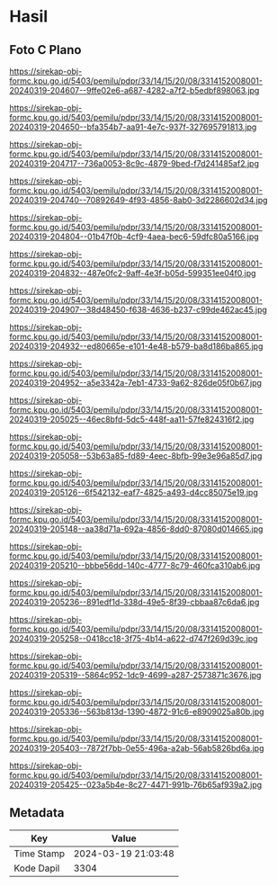 # Hasil

## Foto C Plano

https://sirekap-obj-formc.kpu.go.id/5403/pemilu/pdpr/33/14/15/20/08/3314152008001-20240319-204607--9ffe02e6-a687-4282-a7f2-b5edbf898063.jpg

https://sirekap-obj-formc.kpu.go.id/5403/pemilu/pdpr/33/14/15/20/08/3314152008001-20240319-204650--bfa354b7-aa91-4e7c-937f-327695791813.jpg

https://sirekap-obj-formc.kpu.go.id/5403/pemilu/pdpr/33/14/15/20/08/3314152008001-20240319-204717--736a0053-8c9c-4879-9bed-f7d241485af2.jpg

https://sirekap-obj-formc.kpu.go.id/5403/pemilu/pdpr/33/14/15/20/08/3314152008001-20240319-204740--70892649-4f93-4856-8ab0-3d2286602d34.jpg

https://sirekap-obj-formc.kpu.go.id/5403/pemilu/pdpr/33/14/15/20/08/3314152008001-20240319-204804--01b47f0b-4cf9-4aea-bec6-59dfc80a5166.jpg

https://sirekap-obj-formc.kpu.go.id/5403/pemilu/pdpr/33/14/15/20/08/3314152008001-20240319-204832--487e0fc2-9aff-4e3f-b05d-599351ee04f0.jpg

https://sirekap-obj-formc.kpu.go.id/5403/pemilu/pdpr/33/14/15/20/08/3314152008001-20240319-204907--38d48450-f638-4636-b237-c99de462ac45.jpg

https://sirekap-obj-formc.kpu.go.id/5403/pemilu/pdpr/33/14/15/20/08/3314152008001-20240319-204932--ed80665e-e101-4e48-b579-ba8d186ba865.jpg

https://sirekap-obj-formc.kpu.go.id/5403/pemilu/pdpr/33/14/15/20/08/3314152008001-20240319-204952--a5e3342a-7eb1-4733-9a62-826de05f0b67.jpg

https://sirekap-obj-formc.kpu.go.id/5403/pemilu/pdpr/33/14/15/20/08/3314152008001-20240319-205025--46ec8bfd-5dc5-448f-aa11-57fe824316f2.jpg

https://sirekap-obj-formc.kpu.go.id/5403/pemilu/pdpr/33/14/15/20/08/3314152008001-20240319-205058--53b63a85-fd89-4eec-8bfb-99e3e96a85d7.jpg

https://sirekap-obj-formc.kpu.go.id/5403/pemilu/pdpr/33/14/15/20/08/3314152008001-20240319-205126--6f542132-eaf7-4825-a493-d4cc85075e19.jpg

https://sirekap-obj-formc.kpu.go.id/5403/pemilu/pdpr/33/14/15/20/08/3314152008001-20240319-205148--aa38d71a-692a-4856-8dd0-87080d014665.jpg

https://sirekap-obj-formc.kpu.go.id/5403/pemilu/pdpr/33/14/15/20/08/3314152008001-20240319-205210--bbbe56dd-140c-4777-8c79-460fca310ab6.jpg

https://sirekap-obj-formc.kpu.go.id/5403/pemilu/pdpr/33/14/15/20/08/3314152008001-20240319-205236--891edf1d-338d-49e5-8f39-cbbaa87c6da6.jpg

https://sirekap-obj-formc.kpu.go.id/5403/pemilu/pdpr/33/14/15/20/08/3314152008001-20240319-205258--0418cc18-3f75-4b14-a622-d747f269d39c.jpg

https://sirekap-obj-formc.kpu.go.id/5403/pemilu/pdpr/33/14/15/20/08/3314152008001-20240319-205319--5864c952-1dc9-4699-a287-2573871c3676.jpg

https://sirekap-obj-formc.kpu.go.id/5403/pemilu/pdpr/33/14/15/20/08/3314152008001-20240319-205336--563b813d-1390-4872-91c6-e8909025a80b.jpg

https://sirekap-obj-formc.kpu.go.id/5403/pemilu/pdpr/33/14/15/20/08/3314152008001-20240319-205403--7872f7bb-0e55-496a-a2ab-56ab5826bd6a.jpg

https://sirekap-obj-formc.kpu.go.id/5403/pemilu/pdpr/33/14/15/20/08/3314152008001-20240319-205425--023a5b4e-8c27-4471-991b-76b65af939a2.jpg


## Metadata

| Key        | Value               |
| ---------- | ------------------- |
| Time Stamp | 2024-03-19 21:03:48 |
| Kode Dapil | 3304                |



